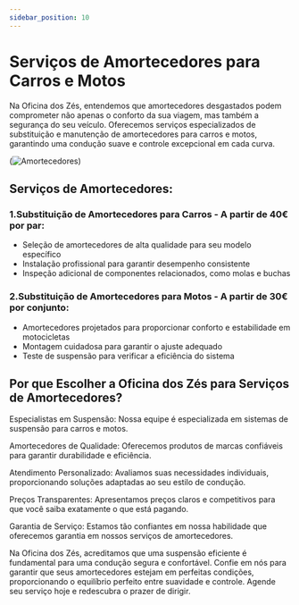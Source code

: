 ```yaml
---
sidebar_position: 10
---
```



# Serviços de Amortecedores para Carros e Motos 

Na Oficina dos Zés, entendemos que amortecedores desgastados podem comprometer não apenas o conforto da sua viagem, mas também a segurança do seu veículo. Oferecemos serviços especializados de substituição e manutenção de amortecedores para carros e motos, garantindo uma condução suave e controle excepcional em cada curva.

(![Amortecedores](amorte.jpg))

## Serviços de Amortecedores:

### 1.Substituição de Amortecedores para Carros - A partir de 40€  por par:

- Seleção de amortecedores de alta qualidade para seu modelo específico
- Instalação profissional para garantir desempenho consistente
- Inspeção adicional de componentes relacionados, como molas e buchas

### 2.Substituição de Amortecedores para Motos - A partir de 30€ por conjunto:

- Amortecedores projetados para proporcionar conforto e estabilidade em motocicletas
- Montagem cuidadosa para garantir o ajuste adequado
- Teste de suspensão para verificar a eficiência do sistema

## Por que Escolher a Oficina dos Zés para Serviços de Amortecedores?

Especialistas em Suspensão: Nossa equipe é especializada em sistemas de suspensão para carros e motos.

Amortecedores de Qualidade: Oferecemos produtos de marcas confiáveis para garantir durabilidade e eficiência.

Atendimento Personalizado: Avaliamos suas necessidades individuais, proporcionando soluções adaptadas ao seu estilo de condução.

Preços Transparentes: Apresentamos preços claros e competitivos para que você saiba exatamente o que está pagando.

Garantia de Serviço: Estamos tão confiantes em nossa habilidade que oferecemos garantia em nossos serviços de amortecedores.

Na Oficina dos Zés, acreditamos que uma suspensão eficiente é fundamental para uma condução segura e confortável. Confie em nós para garantir que seus amortecedores estejam em perfeitas condições, proporcionando o equilíbrio perfeito entre suavidade e controle. Agende seu serviço hoje e redescubra o prazer de dirigir.